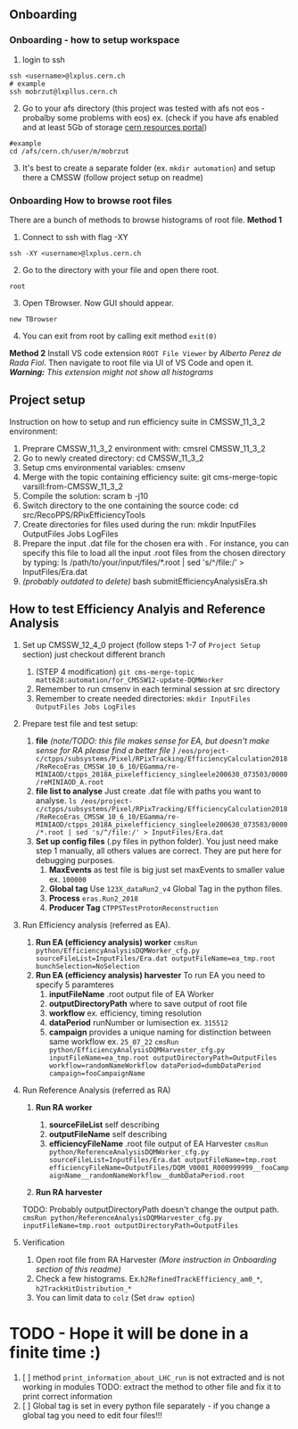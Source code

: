 ## Onboarding
### Onboarding - how to setup workspace 
1. login to ssh 
```
ssh <username>@lxplus.cern.ch
# example
ssh mobrzut@lxpllus.cern.ch
```

2. Go to your afs directory (this project was tested with afs not eos - probalby some problems with eos)
ex. (check if you have afs enabled and at least 5Gb of storage [cern resources portal](https://resources.web.cern.ch/resources/Manage/ListServices.aspx))

```
#example
cd /afs/cern.ch/user/m/mobrzut
```
3. It's best to create a separate folder (ex. `mkdir automation`) and setup there a CMSSW (follow project setup on readme)

### Onboarding How to browse root files
There are a bunch of methods to browse histograms of root file. 
**Method 1**
1. Connect to ssh with flag -XY
```
ssh -XY <username>@lxplus.cern.ch
```

2. Go to the directory with your file and open there root. 
```
root
``` 
3. Open TBrowser. Now GUI should appear. 
```
new TBrowser
```

4. You can exit from root by calling exit method 
```exit(0)```

**Method 2**
Install VS code extension `ROOT File Viewer` by *Alberto Perez de Rada Fiol*. 
Then navigate to root file via UI of VS Code and open it. 
***Warning:** This extension might not show all histograms*
 
## Project setup 
Instruction on how to setup and run efficiency suite in CMSSW_11_3_2 environment:
1. Preprare CMSSW_11_3_2 environment with: cmsrel CMSSW_11_3_2
2. Go to newly created directory: cd CMSSW_11_3_2
3. Setup cms environmental variables: cmsenv
4. Merge with the topic containing efficiency suite: git cms-merge-topic varsill:from-CMSSW_11_3_2
5. Compile the solution: scram b -j10
6. Switch directory to the one containing the source code: cd src/RecoPPS/RPixEfficiencyTools
7. Create directories for files used during the run: mkdir InputFiles OutputFiles Jobs LogFiles
8. Prepare the input .dat file for the chosen era with <era name>. For instance, you can specify this file to load all the input .root files from the chosen directory by typing:
	ls /path/to/your/input/files/*.root | sed 's/^/file:/' > InputFiles/Era<era name>.dat
9. *(probably outdated to delete)* bash submitEfficiencyAnalysisEra.sh <era name>


## How to test Efficiency Analyis and Reference Analysis 
1. Set up CMSSW_12_4_0 project (follow steps 1-7 of `Project Setup` section) just checkout different branch
	1. (STEP 4 modification) `git cms-merge-topic matt628:automation/for_CMSSW12-update-DQMWorker`
	2. Remember to run cmsenv in each terminal session at src directory
	3. Remember to create needed directories:
		```mkdir InputFiles OutputFiles Jobs LogFiles```
2. Prepare test file and test setup:
	1. **file** *(note/TODO: this file makes sense for EA, but doesn't make sense for RA please find a better file )* `/eos/project-c/ctpps/subsystems/Pixel/RPixTracking/EfficiencyCalculation2018/ReRecoEras_CMSSW_10_6_10/EGamma/re-MINIAOD/ctpps_2018A_pixelefficiency_singleele200630_073503/0000/reMINIAOD_A.root`
	2. **file list to analyse** Just create .dat file with paths you want to analyse.
	```ls /eos/project-c/ctpps/subsystems/Pixel/RPixTracking/EfficiencyCalculation2018/ReRecoEras_CMSSW_10_6_10/EGamma/re-MINIAOD/ctpps_2018A_pixelefficiency_singleele200630_073503/0000/*.root | sed 's/^/file:/' > InputFiles/Era.dat```
	3. **Set up config files** (.py files in python folder).  You just need make step 1 manually, all others values are correct. They are put here for debugging purposes.  
		1. **MaxEvents** as test file is big just set maxEvents to smaller value ex. `100000`
		2. **Global tag** Use `123X_dataRun2_v4` Global Tag in the python files.
		3. **Process**  `eras.Run2_2018`
		4. **Producer Tag** `CTPPSTestProtonReconstruction`
		
3. Run Efficiency analysis (referred as EA).
	1. **Run EA (efficiency analysis) worker**
		```cmsRun python/EfficiencyAnalysisDQMWorker_cfg.py sourceFileList=InputFiles/Era.dat outputFileName=ea_tmp.root bunchSelection=NoSelection```
	2. **Run EA (efficiency analysis) harvester** To run EA you need to specify 5 paramteres
		1. **inputFileName** .root output file of EA Worker
		2. **outputDirectoryPath** where to save output of root file 
		3. **workflow** ex. efficiency, timing resolution
		4. **dataPeriod** runNumber or lumisection ex. `315512`
		5. **campaign** provides a unique naming for distinction between same workflow ex. `25_07_22`
	```cmsRun python/EfficiencyAnalysisDQMHarvester_cfg.py inputFileName=ea_tmp.root outputDirectoryPath=OutputFiles workflow=randomNameWorkflow dataPeriod=dumbDataPeriod campaign=fooCampaignName```

4. Run Reference Analysis (referred as RA)
	1. **Run RA worker** 
		1. **sourceFileList** self describing
		2. **outputFileName** self describing 
		3. **efficiencyFileName** .root file output of EA Harvester
	```cmsRun python/ReferenceAnalysisDQMWorker_cfg.py sourceFileList=InputFiles/Era.dat outputFileName=tmp.root efficiencyFileName=OutputFiles/DQM_V0001_R000999999__fooCampaignName__randomNameWorkflow__dumbDataPeriod.root```

	2. **Run RA harvester**

	TODO: Probably outputDirectoryPath doesn't change the output path. 
	```cmsRun python/ReferenceAnalysisDQMHarvester_cfg.py inputFileName=tmp.root outputDirectoryPath=OutputFiles```
5. Verification
	1. Open root file from RA Harvester *(More instruction in Onboarding section of this readme)*
	2. Check a few histograms. Ex.`h2RefinedTrackEfficiency_am0_*`, `h2TrackHitDistribution_*`
	3. You can limit data to `colz` (Set `draw option`) 

# TODO - Hope it will be done in a finite time :)  
1. [ ]  method `print_information_about_LHC_run` is not extracted and is not working in modules 
	TODO: extract the method to other file and fix it to print correct information
2. [ ] Global tag is set in every python file separately - if you change a global tag you need to edit four files!!!

